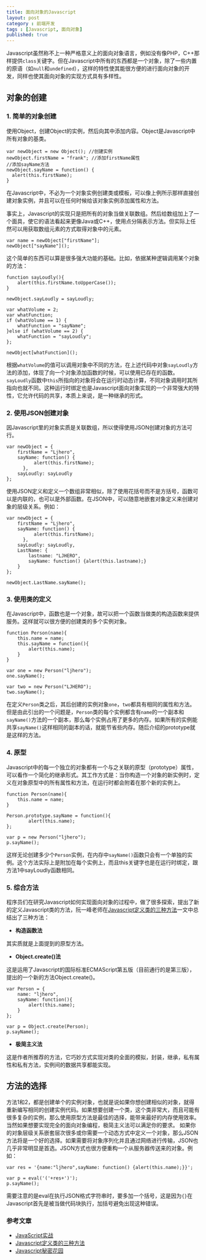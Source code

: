 ```yaml
---
title: 面向对象的Javascript
layout: post
category : 前端开发
tags : [Javascript, 面向对象]
published: true
---
```

Javascript虽然称不上一种严格意义上的面向对象语言，例如没有像PHP，C++那样提供`class`关键字。但在Javascript中所有的东西都是一个对象，除了一些内置的原语（如`null`和`undefined`），这样的特性使其能很方便的进行面向对象的开发，同样也使其面向对象的实现方式具有多样性。

## 对象的创建

### 1. 简单的对象创建

使用Object，创建Object的实例，然后向其中添加内容。Object是Javascript中所有对象的基类。

    var newObject = new Object(); //创建实例
    newObject.firstName = "frank"; //添加firstName属性
    //添加sayName方法
    newObject.sayName = function() {
      alert(this.firstName);
    }


在Javascript中，不必为一个对象实例创建类或模板，可以像上例所示那样直接创建对象实例，并且可以在任何时候给该对象实例添加属性和方法。

事实上，Javascript的实现只是把所有的对象当做关联数组。然后给数组加上了一个面具，使它的语法看起来更像Java或C++，使用点分隔表示方法。但实际上任然可以用获取数组元素的方式取得对象中的元素。

    var name = newObject["firstName"];
    newObject["sayName"]();


这个简单的东西可以算是很多强大功能的基础。比如，依据某种逻辑调用某个对象的方法：

    function sayLoudly(){
    	alert(this.firstName.toUpperCase());
    }

    newObject.sayLoudly = sayLoudly;
    
    var whatVolume = 2;
    var whatFunction;
    if (whatVolume == 1) {
    	whatFunction = "sayName";
    }else if (whatVolume == 2) {
    	whatFunction = "sayLoudly";
    };
    
    newObject[whatFunction](); 

根据`whatVolume`的值可以调用对象中不同的方法，在上述代码中对象`sayLoudly`方法的添加，体现了向一个对象添加函数的时候，可以使用已存在的函数。`sayLoudly`函数中`this`所指向的对象将会在运行时动态计算，不同对象调用时其所指向也就不同。这种运行时绑定也是Javascript面向对象实现的一个非常强大的特性，它允许代码的共享，本质上来说，是一种继承的形式。

### 2. 使用JSON创建对象

因Javascript里的对象实质是关联数组，所以使得使用JSON创建对象的方法可行。

    var newObject = {
    	firstName = "Ljhero",
    	sayName: function() {
	          alert(this.firstName);
	      },
	    sayLoudly: sayLoudly
    };

使用JSON定义和定义一个数组非常相似，除了使用花括号而不是方括号，函数可以是内联的，也可以是外部函数。在JSON中，可以随意地嵌套对象定义来创建对象的层级关系。例如：

    var newObject = {
    	firstName = "Ljhero",
    	sayName: function() {
	          alert(this.firstName);
	      },
	    sayLoudly: sayLoudly,
	    LastName: {
	    	lastname: "LJHERO",
	    	sayName: function() {alert(this.lastname);}
	    }
    };

    newObject.LastName.sayName();

### 3. 使用类的定义

在Javascript中，函数也是一个对象，故可以把一个函数当做类的构造函数来提供服务。这样就可以很方便的创建类的多个实例对象。

    function Person(name){
    	this.name = name;
    	this.sayName = function(){
    		alert(this.name);
    	}
    }

    var one = new Person("ljhero");
    one.sayName();

    var two = new Person("LJHERO");
    two.sayName();

在定义`Person`类之后，其后创建的实例对象`one`，`two`都具有相同的属性和方法。但是由此引出的一个问题是，`Person`类的每个实例都含有`name`的一个副本和`sayName()`方法的一个副本，那么每个实例占用了更多的内存。如果所有的实例能共享`sayName()`这样相同的副本的话，就能节省些内存。随后介绍的prototype就是这样的方法。

### 4. 原型

Javascript中的每一个独立的对象都有一个与之关联的原型（prototype）属性，可以看作一个简化的继承形式。其工作方式是：当你构造一个对象的新实例时，定义在对象原型中的所有属性和方法，在运行时都会附着在那个新的实例上。

    function Person(name){
    	this.name = name;
    }

    Person.prototype.sayName = function(){
    		alert(this.name);
    };

    var p = new Person("ljhero");
    p.sayName();

这样无论创建多少个`Person`实例，在内存中`sayName()`函数只会有一个单独的实例。这个方法实际上是附加在每个实例上，而且this关键字也是在运行时绑定，跟方法1中sayLoudly函数相同。

### 5. 综合方法


程序员们在研究Javascript如何实现面向对象的过程中，做了很多探索，提出了新的定义Javascript类的方法，阮一峰老师在[Javascript定义类的三种方法][1]一文中总结出了三种方法：

 [1]:http://www.ruanyifeng.com/blog/2012/07/three_ways_to_define_a_javascript_class.html

* **构造函数法**

其实质就是上面提到的原型方法。

* **Object.create()法**
 
这是运用了Javascript的国际标准ECMAScript第五版（目前通行的是第三版），提出的一个新的方法Object.create()。 

    var Person = {
    	name: "ljhero",
    	sayName: function(){
    		alert(this.name);
    	}
    };

    var p = Object.create(Person);
    p.sayName();

* **极简主义法**

这是作者所推荐的方法，它巧妙方式实现对类的全面的模拟，封装，继承，私有属性和私有方法，实例间的数据共享都能实现。

## 方法的选择

方法1和2，都是创建单个的实例对象，也就是说如果你想创建相似的对象，就得重新编写相同的创建实例代码。如果想要创建一个类，这个类非常大，而且可能有很多复杂的实例，那么使用原型方法是最佳的选择，能带来最好的内存使用效率。当然如果想要实现完全的面向对象编程，极简主义法可以满足你的要求。
如果你的对象层级关系嵌套层次很多或你需要一个动态方式中定义一个对象，那么JSON方法将是一个好的选择。如果需要将对象序列化并且通过网络进行传输，JSON也几乎非常明显是首选。JSON方式也很方便重构一个从服务器传送来的对象。例如：

    var res = '{name:"ljhero",sayName: function() {alert(this.name);}}';

    var p = eval('('+res+')');
    p.sayName();

需要注意的是eval在执行JSON格式字符串时，要多加一个括号，这是因为`{}`在Javascript首先是被当做代码块执行，加括号避免出现这种错误。

### 参考文章

* [JavaScript实战](http://book.douban.com/subject/3864460/)
* [Javascript定义类的三种方法](http://www.ruanyifeng.com/blog/2012/07/three_ways_to_define_a_javascript_class.html)
* [Javascript秘密花园](http://bonsaiden.github.com/JavaScript-Garden/zh/)
